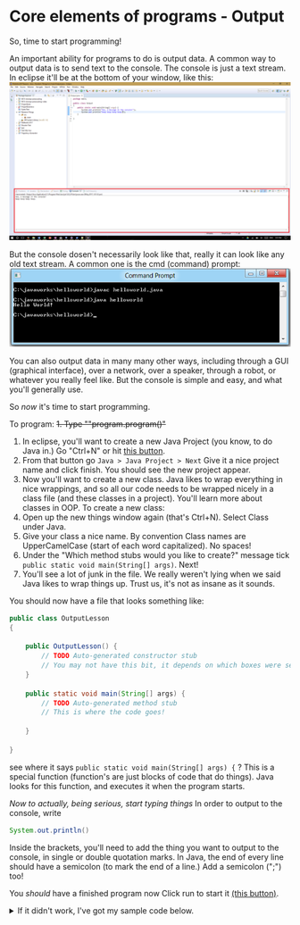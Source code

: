 # Core elements of programs - Output

So, time to start programming!

An important ability for programs to do is output data.
A common way to output data is to send text to the console.
The console is just a text stream. In eclipse it'll be at the bottom of your window, like this:
![Console Screenshot Eclipse](https://raw.githubusercontent.com/Team4613-BarkerRedbacks/Programming-Java-Guide/master/Introduction%20to%20(Java)%20Programming/2.%20Core%20elements%20of%20programs/Console%20screenshot%20eclipse.png?token=AGMa2nOLqE4cZoXs3CX1_-lhfsgZteIMks5ZFVFbwA%3D%3D "Console Screenshot Eclipse")

But the console dosen't necessarily look like that, really it can look like any old text stream.
A common one is the cmd (command) prompt:
![Console Screenshot CMD](https://raw.githubusercontent.com/Team4613-BarkerRedbacks/Programming-Java-Guide/master/Introduction%20to%20(Java)%20Programming/2.%20Core%20elements%20of%20programs/Console%20screenshot%20cmd.png?token=AGMa2uGcjQX4TM9SZI-6IoehnxJQX1ocks5ZFVDhwA%3D%3D "Console Screenshot CMD")

You can also output data in many many other ways, including through a GUI (graphical interface), over a network, over a speaker, through a robot, or whatever you really feel like.
But the console is simple and easy, and what you'll generally use.

So *now* it's time to start programming.

To program:
~~1. Type ""program.program()"~~

1. In eclipse, you'll want to create a new Java Project (you know, to do Java in.) Go "Ctrl+N" or hit [this button](https://raw.githubusercontent.com/Team4613-BarkerRedbacks/Programming-Java-Guide/master/Introduction%20to%20(Java)%20Programming/2.%20Core%20elements%20of%20programs/Eclipse%20new%20java%20project.png?token=AGMa2sFsz1I2wmEcP9WuyMNQTHzf0gicks5ZFVnwwA%3D%3D).
2. From that button go ```Java > Java Project > Next``` Give it a nice project name and click finish. You should see the new project appear.
3. Now you'll want to create a new class. Java likes to wrap everything in nice wrappings, and so all our code needs to be wrapped nicely in a class file (and these classes in a project). You'll learn more about classes in OOP. To create a new class:
4. Open up the new things window again (that's Ctrl+N). Select Class under Java.
5. Give your class a nice name. By convention Class names are UpperCamelCase (start of each word capitalized). No spaces!
6. Under the "Which method stubs would you like to create?" message tick ```public static void main(String[] args)```. Next!
7. You'll see a lot of junk in the file. We really weren't lying when we said Java likes to wrap things up. Trust us, it's not as insane as it sounds.

You should now have a file that looks something like:
```Java
public class OutputLesson
{

	public OutputLesson() {
		// TODO Auto-generated constructor stub
		// You may not have this bit, it depends on which boxes were selected. If you do have it, feel free to delete it, but it dosen't really matter
	}

	public static void main(String[] args) {
		// TODO Auto-generated method stub
		// This is where the code goes!

	}

}
```

see where it says ```public static void main(String[] args) {``` ? This is a special function (function's are just blocks of code that do things). Java looks for this function, and executes it when the program starts.

*Now to actually, being serious, start typing things*
In order to output to the console, write
```Java
System.out.println()
```
Inside the brackets, you'll need to add the thing you want to output to the console, in single or double quotation marks.
In Java, the end of every line should have a semicolon (to mark the end of a line.) Add a semicolon (";") too!

You *should* have a finished program now Click run to start it [(this button)](https://raw.githubusercontent.com/Team4613-BarkerRedbacks/Programming-Java-Guide/master/Introduction%20to%20(Java)%20Programming/2.%20Core%20elements%20of%20programs/Eclipse%20run.png?token=AGMa2lsvMnab2J9HSc4g-e16JPw9Yit3ks5ZFVnZwA%3D%3D).

<details> 
  <summary>If it didn't work, I've got my sample code below.</summary><p>
```Java
public class Output
{
	public static void main(String[] args) {
		System.out.println("See, a message in the console!");
		System.out.println("beep boop beep boop.");
	}

}
```
   </p></details>

## Activities

1. Try changing the message to whatever you want!
2. Try doing a number
3. Try doing a number *without quotes (gasp. The humanity.)*
4. Try doing a sentence *without quotes. Again! un-boh-livable.* It won't work, but read through the error message and see what it says.